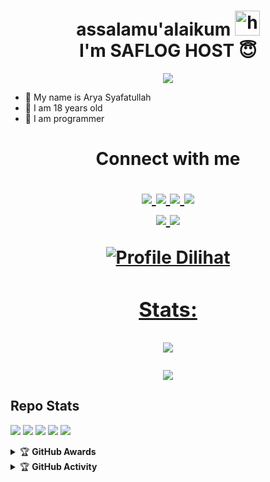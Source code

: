 <h1 align="center">assalamu'alaikum <img src="https://user-images.githubusercontent.com/1303154/88677602-1635ba80-d120-11ea-84d8-d263ba5fc3c0.gif" width="40px" alt="hi"><br>I'm SAFLOG HOST 😇 </h1>
<p align="center">
  <img src="https://g.top4top.io/p_29164x7o60.jpg" />
</p>

- 🎌 My name is Arya Syafatullah
- 🏁 I am 18 years old 
- 🚩 I am programmer

<h1 align="center"> Connect with me
<p align="center">
  <a href="https://instagram.com/randirmli"><img src="https://img.shields.io/badge/Instagram-E4405F?style=for-the-badge&logo=instagram&logoColor=white"/> 
  <a href="https://wa.me/message/5PJOOLKRSXXRP1"><img src="https://img.shields.io/badge/WhatsApp-25D366?style=for-the-badge&logo=whatsapp&logoColor=white" />
  <a href="https://www.facebook.com/RndyTech"><img src="https://img.shields.io/badge/Facebook-%234267B2.svg?&style=for-the-badge&logo=facebook&logoColor=white" />
  <a href="https://t.me/RndyTech"><img src="https://img.shields.io/badge/Telegram-%230088cc.svg?&style=for-the-badge&logo=telegram&logoColor=white" /> <br>
  <a href="https://github.com/randiramli"><img src="https://img.shields.io/badge/-GitHub-black?style=flat-square&logo=github" /> 
  <a href="https://youtube.com/channel/UCm9U8cThhUZnMYraQVmr2-Q"><img src="https://img.shields.io/youtube/channel/subscribers/UCdzWwbApjkyODby7_MoRYlA?style=social" /> <br>
</p>


![Profile Dilihat](https://komarev.com/ghpvc/?username=randiramli&color=blue&style=flat-square&label=Profile+Dilihat)
### Stats:
<p align="center"><a href="https://github.com/safloghosting"><img src="https://github-readme-stats.vercel.app/api?username=safloghosting&show_icons=true&theme=radical"></a></p>
<p align="center"><a href="https://github.com/randiramli"><img src="https://github-readme-stats.vercel.app/api/top-langs/?username=safloghosting&theme=radical&layout=compact"></a></p> 

## Repo Stats


<p>
    <img src="https://img.shields.io/badge/OS-Linux-blue?&logo=Linux" />
    <img src="https://img.shields.io/badge/OS-Windows-blue?&logo=Windows" />
    <img src="https://img.shields.io/badge/IDE-Xcode-blue?&logo=xcode" />
    <img src="https://img.shields.io/badge/Text%20Editor-Visual%20Studio%20Code-blue?&logo=visual%20studio%20code&logoColor=blue" />
    <img src="https://img.shields.io/badge/Sublime%20Text-gray?&logo=Sublime-Text" />
</p>
<details>
    <summary>&#127942 <b>GitHub Awards</b></summary><br/>

![Github Trophy](https://github-profile-trophy.vercel.app/?username=phaticusthiccy)

</details>

<details>
    <summary>&#127942 <b>GitHub Activity</b></summary><br/>

![Metrics](https://metrics.lecoq.io/randiramli?template=classic&repositories.forks=true&languages=1&languages.colors=github&languages.threshold=0%25&config.timezone=Asia%2FMakassar)

</details>
